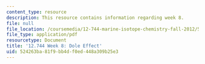 ```yaml
---
content_type: resource
description: This resource contains information regarding week 8.
file: null
file_location: /coursemedia/12-744-marine-isotope-chemistry-fall-2012/524263ba81f9bb4df0ed448a309b25e3_MIT12_744F12_Week8.pdf
file_type: application/pdf
resourcetype: Document
title: '12.744 Week 8: Dole Effect'
uid: 524263ba-81f9-bb4d-f0ed-448a309b25e3
---
```

